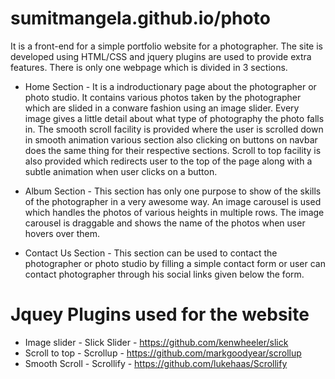 # sumitmangela.github.io/photo

It is a front-end for a simple portfolio website for a photographer. The site is developed using HTML/CSS and jquery plugins are used to provide extra features. There is only one webpage which is divided in 3 sections.

* Home Section - 
It is a indroductionary page about the photographer or photo studio. It contains various photos taken by the photographer which are slided in a conware fashion using an image slider. Every image gives a little detail about what type of photography the photo falls in. 
The smooth scroll facility is provided where the user is scrolled down in smooth animation various section also clicking on buttons on navbar does the same thing for their respective sections.
Scroll to top facility is also provided which redirects user to the top of the page along with a subtle animation when user clicks on a button. 

* Album Section - 
This section has only one purpose to show of the skills of the photographer in a very awesome way. An image carousel is used which handles the photos of various heights in multiple rows. The image carousel is draggable and shows the name of the photos when user hovers over them.

* Contact Us Section - 
This section can be used to contact the photographer or photo studio by filling a simple contact form or user can contact photographer through his social links given below the form.

# Jquey Plugins used for the website

* Image slider - Slick Slider - https://github.com/kenwheeler/slick
* Scroll to top - Scrollup - https://github.com/markgoodyear/scrollup
* Smooth Scroll  - Scrollify - https://github.com/lukehaas/Scrollify


